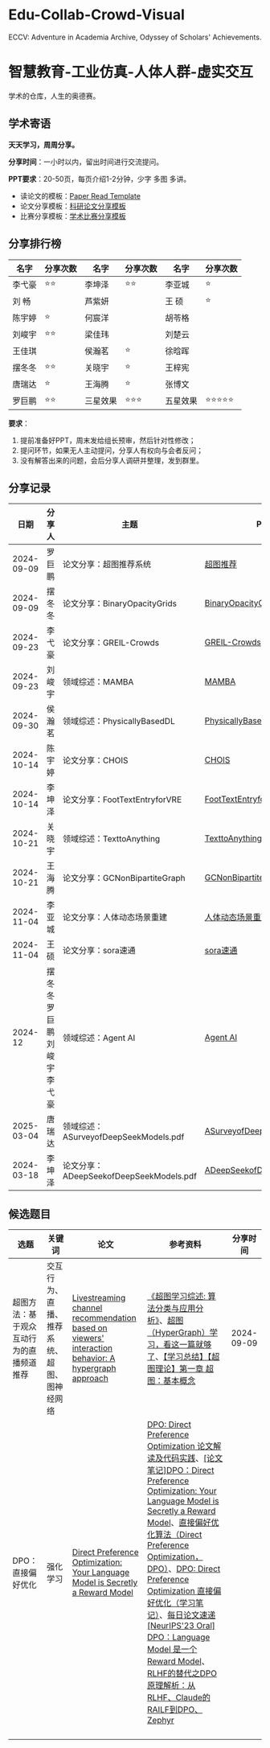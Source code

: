 # Edu-Collab-Crowd-Visual
ECCV: Adventure in Academia Archive, Odyssey of Scholars' Achievements.
# 智慧教育-工业仿真-人体人群-虚实交互
学术的仓库，人生的奥德赛。

## 学术寄语

**天天学习，周周分享。**

**分享时间**：一小时以内，留出时间进行交流提问。

**PPT要求**：20-50页，每页介绍1-2分钟，少字 多图 多讲。

- 读论文的模板：[Paper Read Template](https://glass-croissant-6e7.notion.site/Paper-Read-Template-f6968adfd10c490c8923f1251e03eaf9?pvs=4)
- 论文分享模板：[科研论文分享模板](资金不足，演员未定，剧本暂无)
- 比赛分享模板：[学术比赛分享模板](资金不足，演员未定，剧本暂无)

## 分享排行榜

| 名字 | 分享次数 | 名字 | 分享次数 | 名字 | 分享次数 |
|---|---|---|---|---|---|
| 李弋豪 |  ⭐⭐  | 李坤泽 |  ⭐⭐  | 李亚城 |  ⭐  |
| 刘  畅 |    | 芦紫妍 |    | 王  硕 |  ⭐  |
| 陈宇婷 |  ⭐  | 何宸洋 |    | 胡苓格 |    |
| 刘峻宇 |  ⭐⭐  | 梁佳玮 |    | 刘楚云 |    |
| 王佳琪 |    | 侯瀚茗 |  ⭐  | 徐晗晖 |    |
| 摆冬冬 |  ⭐⭐  | 关晓宇 |  ⭐  | 王梓宪 |    |
| 唐瑞达 |  ⭐  | 王海腾 |  ⭐  | 张博文 |    |
| 罗巨鹏 |  ⭐⭐  | 三星效果 |  ⭐⭐⭐  | 五星效果 |  ⭐⭐⭐⭐⭐  |

**要求**：

1. 提前准备好PPT，周末发给组长预审，然后针对性修改；
2. 提问环节，如果无人主动提问，分享人有权向与会者反问；
3. 没有解答出来的问题，会后分享人调研并整理，发到群里。

## 分享记录

| 日期         | 分享人 | 主题|  PPT | 视频 |
|------------|-----|-----|----|----|
| 2024-09-09 | 罗巨鹏 | 论文分享：超图推荐系统 | [超图推荐](https://github.com/LFqingjiuLOGO/Edu-Collab-Crowd-Visual/blob/main/%E8%81%9A%E6%85%A7%E9%98%81/20240909-%E7%BD%97%E5%B7%A8%E9%B9%8F-%E8%B6%85%E5%9B%BE%E6%8E%A8%E8%8D%90%E7%B3%BB%E7%BB%9F.pdf) | [404Not Found](https://www.bilibili.com/video/BV12W411B7aw)  |
| 2024-09-09 | 摆冬冬 | 论文分享：BinaryOpacityGrids | [BinaryOpacityGrids](https://github.com/LFqingjiuLOGO/Edu-Collab-Crowd-Visual/blob/main/%E8%81%9A%E6%85%A7%E9%98%81/20240909-%E6%91%86%E5%86%AC%E5%86%AC-BinaryOpacityGrids.pdf) | [404Not Found](https://www.bilibili.com/video/BV12W411B7aw)  |
| 2024-09-23 | 李弋豪 | 论文分享：GREIL-Crowds | [GREIL-Crowds](https://github.com/LFqingjiuLOGO/Edu-Collab-Crowd-Visual/blob/main/%E8%81%9A%E6%85%A7%E9%98%81/20240923-%E6%9D%8E%E5%BC%8B%E8%B1%AA-GREIL-Crowds.pdf) | [本地存储，请联系管理员]()  |
| 2024-09-23 | 刘峻宇 | 领域综述：MAMBA | [MAMBA](https://github.com/LFqingjiuLOGO/Edu-Collab-Crowd-Visual/blob/main/%E8%81%9A%E6%85%A7%E9%98%81/20240923-%E5%88%98%E5%B3%BB%E5%AE%87-mamba.pdf) | [录制: 叫我老大(Noonell)的快速会议](https://meeting.tencent.com/crm/NX6QDXwK71)  |
| 2024-09-30 | 侯瀚茗 | 领域综述：PhysicallyBasedDL | [PhysicallyBasedDL](https://github.com/LFqingjiuLOGO/Edu-Collab-Crowd-Visual/blob/main/%E8%81%9A%E6%85%A7%E9%98%81/20240930-%E4%BE%AF%E7%80%9A%E8%8C%97-PhysicallyBasedDL.pdf) | [本地存储，请联系管理员]()  |
| 2024-10-14 | 陈宇婷 | 论文分享：CHOIS | [CHOIS](https://github.com/LFqingjiuLOGO/Edu-Collab-Crowd-Visual/blob/main/%E8%81%9A%E6%85%A7%E9%98%81/20241014-%E9%99%88%E5%AE%87%E5%A9%B7-CHOIS.pdf) | [本地存储，请联系管理员]()  |
| 2024-10-14 | 李坤泽 | 论文分享：FootTextEntryforVRE | [FootTextEntryforVRE](https://github.com/LFqingjiuLOGO/Edu-Collab-Crowd-Visual/blob/main/%E8%81%9A%E6%85%A7%E9%98%81/20241014-%E6%9D%8E%E5%9D%A4%E6%B3%BD-FootTextEntryforVRE.pdf) | [https://www.bilibili.com]()  |
| 2024-10-21 | 关晓宇 | 领域综述：TexttoAnything | [TexttoAnything](https://github.com/LFqingjiuLOGO/Edu-Collab-Crowd-Visual/blob/main/%E8%81%9A%E6%85%A7%E9%98%81/20241021-%E5%85%B3%E6%99%93%E5%AE%87-TexttoAnything.pdf) | [404Not Found](https://www.bilibili.com/video/BV12W411B7aw)  |
| 2024-10-21 | 王海腾 | 论文分享：GCNonBipartiteGraph | [GCNonBipartiteGraph](https://github.com/LFqingjiuLOGO/Edu-Collab-Crowd-Visual/blob/main/%E8%81%9A%E6%85%A7%E9%98%81/20241021-%E7%8E%8B%E6%B5%B7%E8%85%BE-GCNonBipartiteGraph.pdf) | [本地存储，请联系管理员]()  |
| 2024-11-04 | 李亚城 | 论文分享：人体动态场景重建 | [人体动态场景重建](https://github.com/LFqingjiuLOGO/Edu-Collab-Crowd-Visual/blob/main/%E8%81%9A%E6%85%A7%E9%98%81/20241104-%E6%9D%8E%E4%BA%9A%E5%9F%8E-%E4%BA%BA%E4%BD%93%E5%8A%A8%E6%80%81%E5%9C%BA%E6%99%AF%E9%87%8D%E5%BB%BA.pdf) | [本地存储，请联系管理员]()  |
| 2024-11-04 | 王硕 | 论文分享：sora速通 | [sora速通](https://github.com/LFqingjiuLOGO/Edu-Collab-Crowd-Visual/blob/main/%E8%81%9A%E6%85%A7%E9%98%81/20241104-%E7%8E%8B%E7%A1%95-sora%E9%80%9F%E9%80%9A.pdf) | [本地存储，请联系管理员]()  |
| 2024-12 | 摆冬冬 罗巨鹏 刘峻宇 李弋豪 | 领域综述：Agent AI | [Agent AI](https://github.com/LFqingjiuLOGO/Edu-Collab-Crowd-Visual/blob/main/%E8%81%9A%E6%85%A7%E9%98%81/20241202-%E6%91%86%E5%86%AC%E5%86%AC%20%E7%BD%97%E5%B7%A8%E9%B9%8F%20%E5%88%98%E5%B3%BB%E5%AE%87%20%E6%9D%8E%E5%BC%8B%E8%B1%AA-Agent%20AI.pdf) | [404Not Found](https://www.bilibili.com/video/BV12W411B7aw)  |
| 2025-03-04 | 唐瑞达 | 领域综述：ASurveyofDeepSeekModels.pdf | [ASurveyofDeepSeekModels](https://github.com/LFqingjiuLOGO/Edu-Collab-Crowd-Visual/blob/main/%E8%81%9A%E6%85%A7%E9%98%81/20250304-%E5%94%90%E7%91%9E%E8%BE%BE-A%20Survey%20of%20DeepSeek%20Models.pdf) | [404Not Found](https://www.bilibili.com/video/BV12W411B7aw)  |
| 2024-03-18 | 李坤泽 | 论文分享：ADeepSeekofDeepSeekModels.pdf | [ADeepSeekofDeepSeekModels](https://github.com/LFqingjiuLOGO/Edu-Collab-Crowd-Visual/blob/main/%E8%81%9A%E6%85%A7%E9%98%81/20250318-%E6%9D%8E%E5%9D%A4%E6%B3%BD-A%20Deep%20Seek%20of%20DeepSeek%20Models.pdf) | [本地存储，请联系管理员]()  |

## 候选题目

| 选题   | 关键词 | 论文 | 参考资料 | 分享时间 |
|-----|------|------|------|------|
| 超图方法：基于观众互动行为的直播频道推荐 |  交互行为、直播、推荐系统、超图、图神经网络  |  [Livestreaming channel recommendation based on viewers' interaction behavior: A hypergraph approach](https://www.sciencedirect.com/science/article/pii/S0167923624001052)    |  [《超图学习综述: 算法分类与应用分析》](https://jos.org.cn/jos/article/pdf/6353)、[超图（HyperGraph）学习，看这一篇就够了](https://blog.csdn.net/weixin_44745159/article/details/117400248)、[【学习总结】【超图理论】第一章 超图：基本概念](https://blog.csdn.net/zhangle_zhang9/article/details/120394457)  |   2024-09-09    |
| DPO：直接偏好优化 | 强化学习 |  [Direct Preference Optimization: Your Language Model is Secretly a Reward Model](https://arxiv.org/abs/2305.18290)    |   [DPO: Direct Preference Optimization 论文解读及代码实践](https://zhuanlan.zhihu.com/p/642569664)、[[论文笔记]DPO：Direct Preference Optimization: Your Language Model is Secretly a Reward Model](https://zhuanlan.zhihu.com/p/653975451)、[直接偏好优化算法（Direct Preference Optimization，DPO）](https://blog.csdn.net/chacha_/article/details/134527000)、[DPO: Direct Preference Optimization 直接偏好优化（学习笔记）](https://www.cnblogs.com/lemonzhang/p/17910358.html)、[每日论文速递 [NeurIPS'23 Oral] DPO：Language Model 是一个 Reward Model](https://cloud.tencent.com/developer/article/2400696)、[RLHF的替代之DPO原理解析：从RLHF、Claude的RAILF到DPO、Zephyr](https://www.163.com/dy/article/INKV0ETR05380EIV.html)   |      |
|  |  | []() |  |  |
|  |  | []() |  |  |
|  |  | []() |  |  |
|  |  | []() |  |  |
